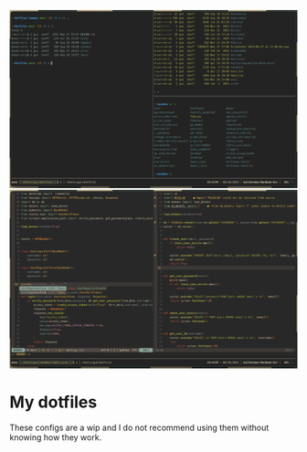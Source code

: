 ![nvim screenshot](./images/tmux.png)
![nvim screenshot](./images/nvim.png)

# My dotfiles

These configs are a wip and I do not recommend using them without knowing how they work.

